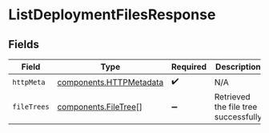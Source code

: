 # ListDeploymentFilesResponse


## Fields

| Field                                                              | Type                                                               | Required                                                           | Description                                                        |
| ------------------------------------------------------------------ | ------------------------------------------------------------------ | ------------------------------------------------------------------ | ------------------------------------------------------------------ |
| `httpMeta`                                                         | [components.HTTPMetadata](../../models/components/httpmetadata.md) | :heavy_check_mark:                                                 | N/A                                                                |
| `fileTrees`                                                        | [components.FileTree](../../models/components/filetree.md)[]       | :heavy_minus_sign:                                                 | Retrieved the file tree successfully                               |